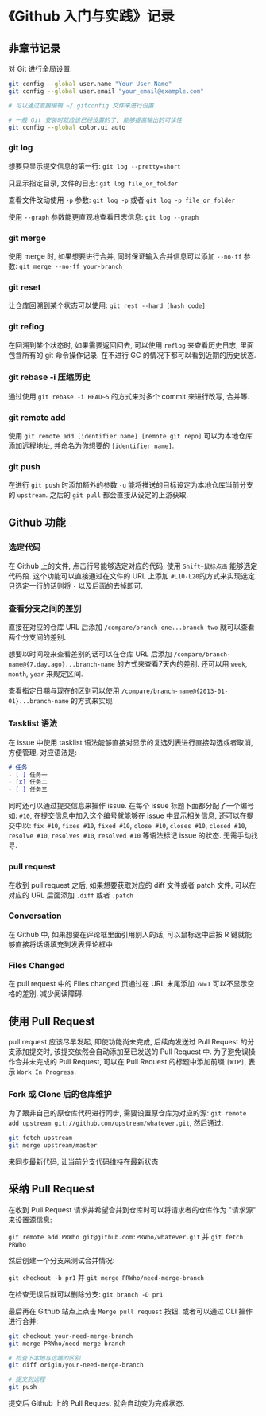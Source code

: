 # 《Github 入门与实践》记录

## 非章节记录

对 Git 进行全局设置:

```bash
git config --global user.name "Your User Name"
git config --global user.email "your_email@example.com"

# 可以通过直接编辑 ~/.gitconfig 文件来进行设置

# 一般 Git 安装时就应该已经设置的了, 能够提高输出的可读性
git config --global color.ui auto
```

### git log

想要只显示提交信息的第一行: `git log --pretty=short`

只显示指定目录, 文件的日志: `git log file_or_folder`

查看文件改动使用 `-p` 参数: `git log -p` 或者 `git log -p file_or_folder`

使用 `--graph` 参数能更直观地查看日志信息: `git log --graph`

### git merge

使用 merge 时, 如果想要进行合并, 同时保证输入合并信息可以添加 `--no-ff` 参数: `git merge --no-ff your-branch`

### git reset

让仓库回溯到某个状态可以使用: `git rest --hard [hash code]`

### git reflog

在回溯到某个状态时, 如果需要返回回去, 可以使用 `reflog` 来查看历史日志, 里面包含所有的 git 命令操作记录. 在不进行 GC 的情况下都可以看到近期的历史状态.

### git rebase -i 压缩历史

通过使用 `git rebase -i HEAD~5` 的方式来对多个 commit 来进行改写, 合并等.

### git remote add

使用 `git remote add [identifier name] [remote git repo]` 可以为本地仓库添加远程地址, 并命名为你想要的 `[identifier name]`.

### git push

在进行 `git push` 时添加额外的参数 `-u` 能将推送的目标设定为本地仓库当前分支的 `upstream`. 之后的 `git pull` 都会直接从设定的上游获取.

## Github 功能

### 选定代码

在 Github 上的文件, 点击行号能够选定对应的代码, 使用 `Shift+鼠标点击` 能够选定代码段. 这个功能可以直接通过在文件的 URL 上添加 `#L10-L20`的方式来实现选定. 只选定一行的话则将 `-` 以及后面的去掉即可.

### 查看分支之间的差别

直接在对应的仓库 URL 后添加 `/compare/branch-one...branch-two` 就可以查看两个分支间的差别.

想要以时间段来查看差别的话可以在仓库 URL 后添加 `/compare/branch-name@{7.day.ago}...branch-name` 的方式来查看7天内的差别. 还可以用 `week`, `month`, `year` 来规定区间.

查看指定日期与现在的区别可以使用 `/compare/branch-name@{2013-01-01}...branch-name` 的方式来实现

### Tasklist 语法

在 issue 中使用 tasklist 语法能够直接对显示的复选列表进行直接勾选或者取消, 方便管理. 对应语法是:

```md
# 任务
- [ ] 任务一
- [x] 任务二
- [ ] 任务三
```

同时还可以通过提交信息来操作 issue. 在每个 issue 标题下面都分配了一个编号如: `#10`, 在提交信息中加入这个编号就能够在 issue 中显示相关信息, 还可以在提交中以: `fix #10`, `fixes #10`, `fixed #10`, `close #10`, `closes #10`, `closed #10`, `resolve #10`, `resolves #10`, `resolved #10` 等语法标记 issue 的状态. 无需手动找寻.

### pull request

在收到 pull request 之后, 如果想要获取对应的 diff 文件或者 patch 文件, 可以在对应的 URL 后面添加 `.diff` 或者 `.patch`

### Conversation

在 Github 中, 如果想要在评论框里面引用别人的话, 可以鼠标选中后按 R 键就能够直接将话语填充到发表评论框中

### Files Changed

在 pull request 中的 Files changed 页通过在 URL 末尾添加 `?w=1` 可以不显示空格的差别. 减少阅读障碍.

## 使用 Pull Request

pull request 应该尽早发起, 即使功能尚未完成, 后续向发送过 Pull Request 的分支添加提交时, 该提交依然会自动添加至已发送的 Pull Request 中. 为了避免误操作合并未完成的 Pull Request, 可以在 Pull Request 的标题中添加前缀 `[WIP]`, 表示 `Work In Progress`.

### Fork 或 Clone 后的仓库维护

为了跟非自己的原仓库代码进行同步, 需要设置原仓库为对应的源: `git remote add upstream git://github.com/upstream/whatever.git`, 然后通过:

```bash
git fetch upstream
git merge upstream/master
```

来同步最新代码, 让当前分支代码维持在最新状态

## 采纳 Pull Request

在收到 Pull Request 请求并希望合并到仓库时可以将请求者的仓库作为 "请求源" 来设置源信息:

`git remote add PRWho git@github.com:PRWho/whatever.git` 并 `git fetch PRWho`

然后创建一个分支来测试合并情况:

`git checkout -b pr1` 并 `git merge PRWho/need-merge-branch`

在检查无误后就可以删除分支: `git branch -D pr1`

最后再在 Github 站点上点击 `Merge pull request` 按钮. 或者可以通过 CLI 操作进行合并:

```bash
git checkout your-need-merge-branch
git merge PRWho/need-merge-branch

# 检查下本地与远端的区别
git diff origin/your-need-merge-branch

# 提交到远程
git push
```

提交后 Github 上的 Pull Request 就会自动变为完成状态.
